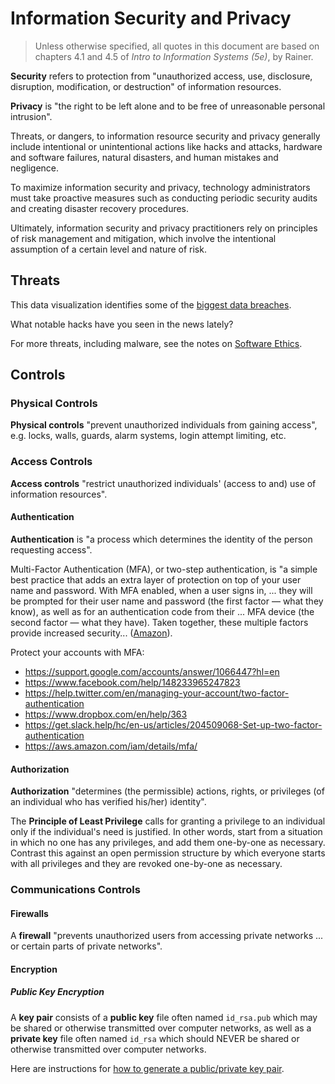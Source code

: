 # Information Security and Privacy

> Unless otherwise specified, all quotes in this document are based on chapters 4.1 and 4.5 of *Intro to Information Systems (5e)*, by Rainer.

**Security** refers to protection from
 "unauthorized access, use, disclosure, disruption, modification, or destruction" of information resources.

**Privacy** is "the right to be left alone and to be free of unreasonable personal intrusion".

Threats, or dangers, to information resource security and privacy
 generally include intentional or unintentional actions like
  hacks and attacks,
  hardware and software failures,
  natural disasters,
  and human mistakes and negligence.

To maximize information security and privacy, technology administrators must take proactive measures such as conducting periodic security audits and creating disaster recovery procedures.

Ultimately, information security and privacy practitioners rely on principles of risk management and mitigation, which involve the intentional assumption of a certain level and nature of risk.

## Threats

This data visualization identifies some of the [biggest data breaches](http://www.informationisbeautiful.net/visualizations/worlds-biggest-data-breaches-hacks/).

What notable hacks have you seen in the news lately?

For more threats, including malware, see the notes on [Software Ethics](/notes/software/ethics.md).

## Controls

### Physical Controls

**Physical controls** "prevent unauthorized individuals from gaining access", e.g. locks, walls, guards, alarm systems, login attempt limiting, etc.

### Access Controls

**Access controls** "restrict unauthorized individuals' (access to and) use of information resources".

#### Authentication

**Authentication** is "a process which determines the identity of the person requesting access".

Multi-Factor Authentication (MFA), or two-step authentication, is
 "a simple best practice that adds an extra layer of protection on top of your user name and password. With MFA enabled, when a user signs in, ... they will be prompted for their user name and password (the first factor — what they know), as well as for an authentication code from their ... MFA device (the second factor — what they have). Taken together, these multiple factors provide increased security... ([Amazon](https://aws.amazon.com/iam/details/mfa/)).

Protect your accounts with MFA:

  + https://support.google.com/accounts/answer/1066447?hl=en
  + https://www.facebook.com/help/148233965247823
  + https://help.twitter.com/en/managing-your-account/two-factor-authentication
  + https://www.dropbox.com/en/help/363
  + https://get.slack.help/hc/en-us/articles/204509068-Set-up-two-factor-authentication
  + https://aws.amazon.com/iam/details/mfa/

#### Authorization

**Authorization** "determines (the permissible) actions, rights, or privileges (of an individual who has verified his/her) identity".

The **Principle of Least Privilege** calls for granting a privilege to an individual only if the individual's need is justified. In other words, start from a situation in which no one has any privileges, and add them one-by-one as necessary. Contrast this against an open permission structure by which everyone starts with all privileges and they are revoked one-by-one as necessary.

### Communications Controls

#### Firewalls

A **firewall** "prevents unauthorized users from accessing private networks ... or certain parts of private networks".

#### Encryption

##### Public Key Encryption

A **key pair** consists of a **public key** file often named `id_rsa.pub`
 which may be shared or otherwise transmitted over computer networks, as well as
 a **private key** file often named `id_rsa` which should NEVER be shared or otherwise transmitted over computer networks.

Here are instructions for [how to generate a public/private key pair](https://help.github.com/articles/generating-ssh-keys/).
